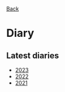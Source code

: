 [Back](./README.md)

# Diary

<!-- 

Previous commits (2021 and 2022) were dry and did not explain what happened.
Now I want to have a better git history: 

git log --pretty=format:'%C(yellow)%h %Cblue%ad %Cgreen%d %Creset%s' --date=short

Example:

```
43c4aae 2022-12-06  (HEAD -> master, origin/master) 12/03 notes. Includes `move` of `Myrmecocystus Kennedyi` (84)
985ea24 2022-11-30  updating notes
43579c2 2022-11-29  updating colonies
69dd28f 2022-11-28  updating notes
f1a937f 2022-11-20  updating notes
cc57c72 2022-11-19  updating notes
217310f 2022-11-19  updating colonies numbers
```

Example for future commits:

All keys are using backticks.
  Valid keys are:
    * `move` of colony1, colony2 and colony3
    * `death` of colony1, colony2 and colony3
    * `acquisition` of colony1, colony2 and colony3
    * `sell` of colony1, colony2 and colony3
    * `preservation` of colony1, colony2 and colony3
    * `diapause` (no listed colonies)
    * `clean` of colony1, colony2 and colony3 (just for major cleaning)
    * `event` (for non-covered keys. For example when PG&E put the electricity down for 8hs)
    * `organize` (for work related to this repository; for example if I add a file, if I restructure, etc)

If a colony or colonies have been moved:
  * git `move` of `Myrmecocystus Kennedyi` (84)'
  * git commit -m '12/03 notes. Includes `move` of `Myrmecocystus Kennedyi` (84) and `Acromyrmex Versicolor`, colony (C5)'

If a colony has been moved and a queen or colony were found dead:
  * git commit -m '12/03 notes. Includes `move` of `Myrmecocystus Kennedyi` (84), `death` of `Acromyrmex Versicolor`, colony (C5)'
  * git commit -m '12/03 notes. Includes `move` of `Myrmecocystus Kennedyi` (84), `death` of `Acromyrmex Versicolor`, colony (C5) and `Aphaenogaster Occidentalis` (80)'

If a colony has been moved and a new queen or colony was acquired:
  * git commit -m '12/03 notes. Includes `move` of `Myrmecocystus Kennedyi` (84), `acquisition` of `Acromyrmex Versicolor`, colony (C5)'
  * git commit -m '12/03 notes. Includes `move` of `Myrmecocystus Kennedyi` (84), `acquisition` of `Acromyrmex Versicolor`, colony (C5) and `Aphaenogaster Occidentalis` (80)'

When colonies enter to diapause:
  * git commit -m '12/03 notes. Includes `diapause`'

Example of repo work (aka, organize):
  * git commit -m '`organize` adding diary for 2023'


Full examples:

  If a Queen/Colony has died:
    Update diary-20xx.md and commit: '02/04 notes. Includes `death` of `Camponotus Yogi` (50)'
    Update README.md and commit:     '02/04 readme. `death` of `Camponotus Yogi` (50)'


-->

## Latest diaries

* [2023](./diary-2023.md)
* [2022](./diary-2022.md)
* [2021](./diary-2021.md)